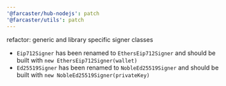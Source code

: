 ```yaml
---
'@farcaster/hub-nodejs': patch
'@farcaster/utils': patch
---
```


refactor: generic and library specific signer classes

- `Eip712Signer` has been renamed to `EthersEip712Signer` and should be built with `new EthersEip712Signer(wallet)`
- `Ed25519Signer` has been renamed to `NobleEd25519Signer` and should be built with `new NobleEd25519Signer(privateKey)`
